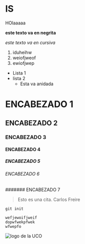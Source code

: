 # IS
HOlaaaaa

**este texto va en negrita**

*este texto va en cursiva*

1. iduheihw
2. weiofjweof
3. ewiofjwep

* Lista 1
* lista 2
  * Esta va anidada

# ENCABEZADO 1
## ENCABEZADO 2
### ENCABEZADO 3
#### ENCABEZADO 4
##### ENCABEZADO 5
###### ENCABEZADO 6
####### ENCABEZADO 7

> Esto es una cita. Carlos Freire

`git init`

~~~
wefjewoifjweif
dopwfwekpfwek
wfwepfo
~~~

![logo de la UCO](https://ssl.gstatic.com/ui/v1/zippy/arrow_down.png)

